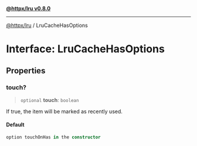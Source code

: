 [**@httpx/lru v0.8.0**](../README.md)

***

[@httpx/lru](../README.md) / LruCacheHasOptions

# Interface: LruCacheHasOptions

## Properties

### touch?

> `optional` **touch**: `boolean`

If true, the item will be marked as recently used.

#### Default

```ts
option touchOnHas in the constructor
```
